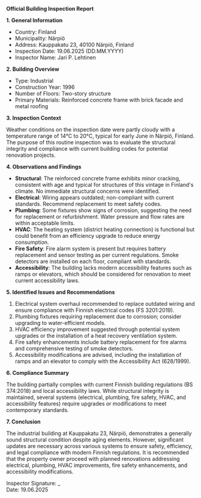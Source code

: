 **Official Building Inspection Report**

**1. General Information**

- Country: Finland
- Municipality: Närpiö
- Address: Kauppakatu 23, 40100 Närpiö, Finland
- Inspection Date: 19.06.2025 (DD.MM.YYYY)
- Inspector Name: Jari P. Lehtinen

**2. Building Overview**

- Type: Industrial
- Construction Year: 1996
- Number of Floors: Two-story structure
- Primary Materials: Reinforced concrete frame with brick facade and metal roofing

**3. Inspection Context**

Weather conditions on the inspection date were partly cloudy with a temperature range of 14°C to 20°C, typical for early June in Närpiö, Finland. The purpose of this routine inspection was to evaluate the structural integrity and compliance with current building codes for potential renovation projects.

**4. Observations and Findings**

- **Structural**: The reinforced concrete frame exhibits minor cracking, consistent with age and typical for structures of this vintage in Finland's climate. No immediate structural concerns were identified.
- **Electrical**: Wiring appears outdated; non-compliant with current standards. Recommend replacement to meet safety codes.
- **Plumbing**: Some fixtures show signs of corrosion, suggesting the need for replacement or refurbishment. Water pressure and flow rates are within acceptable limits.
- **HVAC**: The heating system (district heating connection) is functional but could benefit from an efficiency upgrade to reduce energy consumption.
- **Fire Safety**: Fire alarm system is present but requires battery replacement and sensor testing as per current regulations. Smoke detectors are installed on each floor, compliant with standards.
- **Accessibility**: The building lacks modern accessibility features such as ramps or elevators, which should be considered for renovation to meet current accessibility laws.

**5. Identified Issues and Recommendations**

1. Electrical system overhaul recommended to replace outdated wiring and ensure compliance with Finnish electrical codes (FS 3201:2019).
2. Plumbing fixtures requiring replacement due to corrosion; consider upgrading to water-efficient models.
3. HVAC efficiency improvement suggested through potential system upgrades or the installation of a heat recovery ventilation system.
4. Fire safety enhancements include battery replacement for fire alarms and comprehensive testing of smoke detectors.
5. Accessibility modifications are advised, including the installation of ramps and an elevator to comply with the Accessibility Act (628/1999).

**6. Compliance Summary**

The building partially complies with current Finnish building regulations (BS 374:2018) and local accessibility laws. While structural integrity is maintained, several systems (electrical, plumbing, fire safety, HVAC, and accessibility features) require upgrades or modifications to meet contemporary standards.

**7. Conclusion**

The industrial building at Kauppakatu 23, Närpiö, demonstrates a generally sound structural condition despite aging elements. However, significant updates are necessary across various systems to ensure safety, efficiency, and legal compliance with modern Finnish regulations. It is recommended that the property owner proceed with planned renovations addressing electrical, plumbing, HVAC improvements, fire safety enhancements, and accessibility modifications.

Inspector Signature: _  
Date: 19.06.2025
